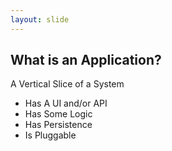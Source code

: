 ```yaml
---
layout: slide
---
```


## What is an Application?

A Vertical Slice of a System

* Has A UI and/or API
* Has Some Logic
* Has Persistence
* Is Pluggable
